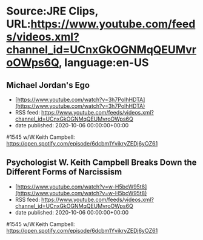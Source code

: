 # Source:JRE Clips, URL:https://www.youtube.com/feeds/videos.xml?channel_id=UCnxGkOGNMqQEUMvroOWps6Q, language:en-US

## Michael Jordan's Ego
 - [https://www.youtube.com/watch?v=3h7PoIhHDTA](https://www.youtube.com/watch?v=3h7PoIhHDTA)
 - RSS feed: https://www.youtube.com/feeds/videos.xml?channel_id=UCnxGkOGNMqQEUMvroOWps6Q
 - date published: 2020-10-06 00:00:00+00:00

#1545 w/W.Keith Campbell:
https://open.spotify.com/episode/6dcbm1YvikryZEDj6yOZ61

## Psychologist W. Keith Campbell Breaks Down the Different Forms of Narcissism
 - [https://www.youtube.com/watch?v=w-H5bcW95t8](https://www.youtube.com/watch?v=w-H5bcW95t8)
 - RSS feed: https://www.youtube.com/feeds/videos.xml?channel_id=UCnxGkOGNMqQEUMvroOWps6Q
 - date published: 2020-10-06 00:00:00+00:00

#1545 w/W.Keith Campbell:
https://open.spotify.com/episode/6dcbm1YvikryZEDj6yOZ61

